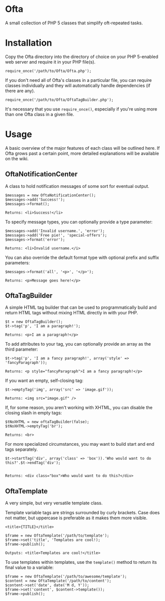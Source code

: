 # Ofta

A small collection of PHP 5 classes that simplify oft-repeated tasks.

# Installation

Copy the Ofta directory into the directory of choice on your PHP 5-enabled web server and require it in your PHP file(s).

	require_once('/path/to/Ofta/Ofta.php');

If you don't need all of Ofta's classes in a particular file, you can require classes individually and they will automatically handle dependencies (if there are any).

	require_once('/path/to/Ofta/OftaTagBuilder.php');

It's necessary that you use `require_once()`, especially if you're using more than one Ofta class in a given file.

# Usage


A basic overview of the major features of each class will be outlined here. If Ofta grows past a certain point, more detailed explanations will be available on the wiki.

## OftaNotificationCenter

A class to hold notification messages of some sort for eventual output.

	$messages = new OftaNotificationCenter();
	$messages->add('Success!');
	$messages->format();
	
	Returns: <li>Success!</li>

To specify message types, you can optionally provide a type parameter:

	$messages->add('Invalid username.', 'error');
	$messages->add('Free pie!', 'special-offers');
	$messages->format('error');
	
	Returns: <li>Invalid username.</i>

You can also override the default format type with optional prefix and suffix parameters:

	$messages->format('all', '<p>', '</p>');
	
	Returns: <p>Message goes here!</p>

## OftaTagBuilder

A simple HTML tag builder that can be used to programmatically build and return HTML tags without mixing HTML directly in with your PHP.

	$t = new OftaTagBuilder();
	$t->tag('p', 'I am a paragraph!');
	
	Returns: <p>I am a paragraph!</p>

To add attributes to your tag, you can optionally provide an array as the third parameter:

	$t->tag('p', 'I am a fancy paragraph!', array('style' => 'fancyParagraph'));
	
	Returns: <p style="fancyParagraph">I am a fancy paragraph!</p>

If you want an empty, self-closing tag:

	$t->emptyTag('img', array('src' => 'image.gif'));
	
	Returns: <img src="image.gif" />

If, for some reason, you aren't working with XHTML, you can disable the closing slash in empty tags:

	$tNoXHTML = new oftaTagBuilder(false);
	$tNoXHTML->emptyTag('br');
	
	Returns: <br>

For more specialized circumstances, you may want to build start and end tags separately.

	$t->startTag('div', array('class' => 'box')).'Who would want to do this?'.$t->endTag('div');
	
	
	Returns: <div class="box">Who would want to do this?</div>

## OftaTemplate

A very simple, but very versatile template class.

Template variable tags are strings surrounded by curly brackets. Case does not matter, but uppercase is preferable as it makes them more visible.

	<title>{TITLE}</title>

	$frame = new OftaTemplate('/path/to/template');
	$frame->set('title', 'Templates are cool!);
	$frame->publish();
	
	Outputs: <title>Templates are cool!</title>

To use templates within templates, use the `template()` method to return its final value to a variable:

	$frame = new OftaTemplate('/path/to/awesome/template');
	$content = new OftaTemplate('/path/to/content');
	$content->set('date', date('M d, Y'));
	$frame->set('content', $content->template());
	$frame->publish();